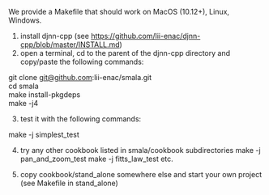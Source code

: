 We provide a Makefile that should work on MacOS (10.12+), Linux, Windows.

1. install djnn-cpp (see https://github.com/lii-enac/djnn-cpp/blob/master/INSTALL.md)
2. open a terminal, cd to the parent of the djnn-cpp directory and copy/paste the following commands:

git clone git@github.com:lii-enac/smala.git  
cd smala  
make install-pkgdeps  
make -j4  

3. test it with the following commands:

make -j simplest_test

4. try any other cookbook listed in smala/cookbook subdirectories
make -j pan_and_zoom_test
make -j fitts_law_test
etc.

5. copy cookbook/stand_alone somewhere else and start your own project (see Makefile in stand_alone)
